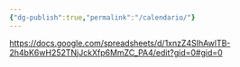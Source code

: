 ```yaml
---
{"dg-publish":true,"permalink":"/calendario/"}
---
```



https://docs.google.com/spreadsheets/d/1xnzZ4SIhAwlTB-2h4bK6wH252TNjJckXfp6MmZC_PA4/edit?gid=0#gid=0